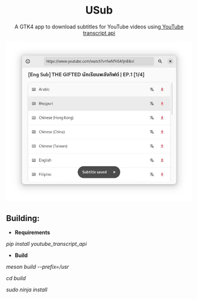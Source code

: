 <div align="center">
  <h1>USub</h1>
  A GTK4 app to download subtitles for YouTube videos using<a href="https://github.com/jdepoix/youtube-transcript-api"> YouTube transcript api</a>
</div>

![Screenshot](screenshot.webp)

## Building:

- **Requirements**

 <i>pip install youtube_transcript_api</i>

- **Build**

 <i>meson build --prefix=/usr</i>

 <i>cd build</i>

 <i>sudo ninja install</i>
